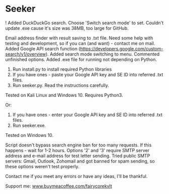 # Seeker
! Added DuckDuckGo search. Choose 'Switch search mode' to set. Couldn't update .exe cause it's size was 38MB, too large for GitHub.

Email address finder with result saving to .txt file. Need some help with testing and development, so if you can (and want) - contact me on mail.
Added Google API search function (https://developers.google.com/custom-search/v1/overview). Added search mode switching to menu. Commented unfinished options. Added .exe file for running not depending on Python.

1. Run install.py to install required Python libraries
2. If you have ones - paste your Google API key and SE ID into referred .txt files.
3. Run seeker.py. Read the instructions carefully.
   
Tested on Kali Linux and Windows 10.
Requires Python3.

Or:

1. If you have ones - enter your Google API key and SE ID into referred .txt files.
2. Run seeker.exe.

Tested on Windows 10.

Script doesn't bypass search engine ban for too many requests. If this happens - wait for 1-2 hours.
Options '2' and '3' require SMTP server address and e-mail address for test letter sending.
Tried public SMTP servers: Gmail, Outlook, Zohomail and got banned for spam sending, so these options weren't test properly.

Contact me if you meet any errors or have any ideas, I'll be thankful.

Support me:
www.buymeacoffee.com/fairycorekvlt
